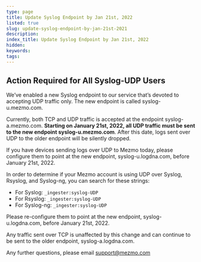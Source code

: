 ```yaml
---
type: page
title: Update Syslog Endpoint by Jan 21st, 2022
listed: true
slug: update-syslog-endpoint-by-jan-21st-2021
description: 
index_title: Update Syslog Endpoint by Jan 21st, 2022
hidden: 
keywords: 
tags: 
---
```




## Action Required for All Syslog-UDP Users

We’ve enabled a new Syslog endpoint to our service that’s devoted to accepting UDP traffic only. The new endpoint is called syslog-u.mezmo.com.

Currently, both TCP and UDP traffic is accepted at the endpoint syslog-a.mezmo.com.  **Starting on January 21st, 2022, all UDP traffic must be sent to the new endpoint syslog-u.mezmo.com**. After this date, logs sent over UDP to the older endpoint will be silently dropped.

If you have devices sending logs over UDP to Mezmo today, please configure them to point at the new endpoint, syslog-u.logdna.com, before January 21st, 2022.

In order to determine if your Mezmo account is using UDP over Syslog, Rsyslog, and Syslog-ng, you can search for these strings:

- For Syslog: `_ingester:syslog-UDP`
- For Rsyslog: `_ingester:syslog-UDP`
- For Syslog-ng: `_ingester:syslog-UDP`

Please re-configure them to point at the new endpoint, syslog-u.logdna.com, before January 21st, 2022.

Any traffic sent over TCP is unaffected by this change and can continue to be sent to the older endpoint, syslog-a.logdna.com.

Any further questions, please email [support@mezmo.com](mailto:support@mezmo.com)



